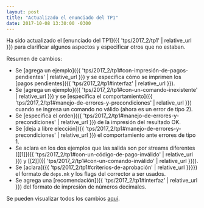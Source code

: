 ```yaml
---
layout: post
title: "Actualizado el enunciado del TP1"
date: 2017-10-08 13:30:00 -0300
---
```


Ha sido actualizado el [enunciado del TP1]({{ 'tps/2017_2/tp1' | relative_url }})
para clarificar algunos aspectos y especificar otros que no estaban.


Resumen de cambios:

- Se [agrega un ejemplo]({{ 'tps/2017_2/tp1#con-impresión-de-pagos-pendientes' | relative_url  }})
y se especifica cómo se imprimen los [pagos pendientes]({{ 'tps/2017_2/tp1#interfaz' | relative_url }}).
- Se [agrega un ejemplo]({{ 'tps/2017_2/tp1#con-un-comando-inexistente' | relative_url  }})
y se [especifica el comportamiento]({{ 'tps/2017_2/tp1#manejo-de-errores-y-precondiciones' | relative_url  }})
cuando se ingresa un comando no válido (ahora es un error de tipo 2).
- Se [especifica el orden]({{ 'tps/2017_2/tp1#manejo-de-errores-y-precondiciones' | relative_url  }})
de la impresión del resultado OK.
- Se [deja a libre elección]({{ 'tps/2017_2/tp1#manejo-de-errores-y-precondiciones' | relative_url  }})
el comportamiento ante errores de tipo 1.
- Se aclara en los dos ejemplos que las salida son por streams diferentes
([[1]]({{ 'tps/2017_2/tp1#con-un-código-de-pago-inválido' | relative_url }})
y [[2]]({{ 'tps/2017_2/tp1#con-un-comando-inválido' | relative_url }})).
- Se [aclara]({{ 'tps/2017_2/tp1#criterios-de-aprobación' | relative_url }}}})
 el formato de `deps.mk` y los flags del corrector a ser usados.
- Se agrega una [recomendación]({{ 'tps/2017_2/tp1#interfaz' | relative_url }})
del formato de impresión de números decimales.

Se pueden visualizar todos los cambios [aquí](https://github.com/algoritmos-rw/algo2/pull/35/files).